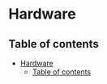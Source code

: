 # Hardware

## Table of contents

- [Hardware](#hardware)
  - [Table of contents](#table-of-contents)
